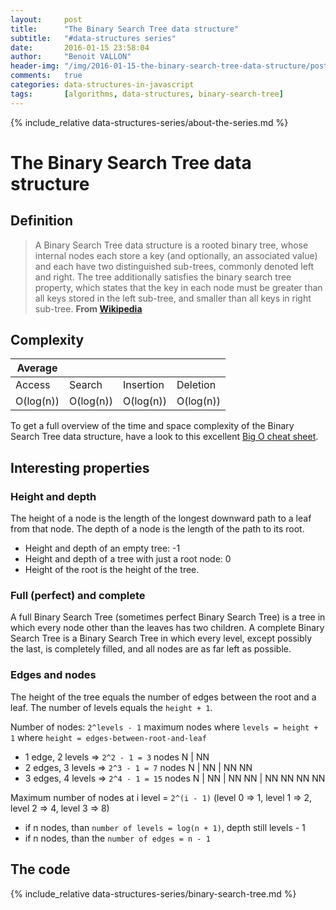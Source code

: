 ```yaml
---
layout:     post
title:      "The Binary Search Tree data structure"
subtitle:   "#data-structures series"
date:       2016-01-15 23:58:04
author:     "Benoit VALLON"
header-img: "/img/2016-01-15-the-binary-search-tree-data-structure/post-the-binary-search-tree-data-structure.jpg"
comments:   true
categories: data-structures-in-javascript
tags:       [algorithms, data-structures, binary-search-tree]
---
```


{% include_relative data-structures-series/about-the-series.md %}

# The Binary Search Tree data structure

## Definition

> A Binary Search Tree data structure is a rooted binary tree, whose internal nodes each store a key (and optionally, an associated value) and each have two distinguished sub-trees, commonly denoted left and right. The tree additionally satisfies the binary search tree property, which states that the key in each node must be greater than all keys stored in the left sub-tree, and smaller than all keys in right sub-tree.
**From [Wikipedia](https://en.wikipedia.org/wiki/Binary_search_tree)**

## Complexity

Average ||||
--- | --- | --- | ---
Access|Search|Insertion|Deletion
O(log(n)) | O(log(n)) | O(log(n)) | O(log(n))

To get a full overview of the time and space complexity of the Binary Search Tree data structure, have a look to this excellent [Big O cheat sheet](http://bigocheatsheet.com/).

## Interesting properties

### Height and depth

The height of a node is the length of the longest downward path to a leaf from that node. The depth of a node is the length of the path to its root.

- Height and depth of an empty tree: -1
- Height and depth of a tree with just a root node: 0
- Height of the root is the height of the tree.

### Full (perfect) and complete

A full Binary Search Tree (sometimes perfect Binary Search Tree) is a tree in which every node other than the leaves has two children. A complete Binary Search Tree is a Binary Search Tree in which every level, except possibly the last, is completely filled, and all nodes are as far left as possible.

### Edges and nodes

The height of the tree equals the number of edges between the root and a leaf. The number of levels equals the `height + 1`.

Number of nodes: `2^levels - 1` maximum nodes where `levels = height + 1` where `height = edges-between-root-and-leaf`

- 1 edge, 2 levels => `2^2 - 1 = 3` nodes N \| NN
- 2 edges, 3 levels => `2^3 - 1 = 7` nodes N \| NN \| NN NN
- 3 edges, 4 levels => `2^4 - 1 = 15` nodes N \| NN \| NN NN \| NN NN NN NN

Maximum number of nodes at i level = `2^(i - 1)` (level 0 => 1, level 1 => 2, level 2 => 4, level 3 => 8)

- if n nodes, than `number of levels = log(n + 1)`, depth still levels - 1
- if n nodes, than the `number of edges = n - 1`

## The code

{% include_relative data-structures-series/binary-search-tree.md %}
